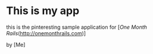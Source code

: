 # This is my app

this is the pinteresting sample application for
[*One Month Rails*(http://onemonthrails.com)]

by [Me]